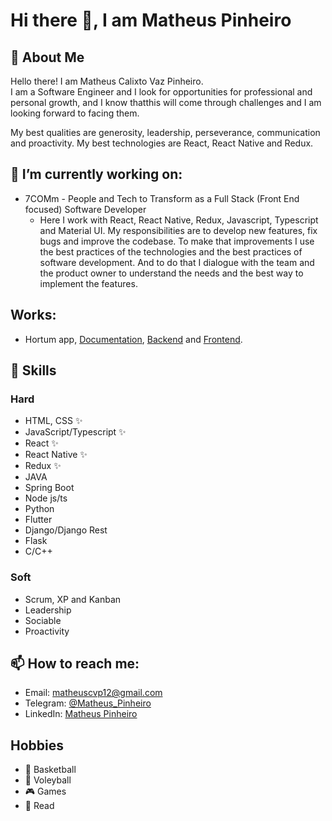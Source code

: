 # Hi there 👋, I am Matheus Pinheiro

## 📖 About Me
Hello there! I am Matheus Calixto Vaz Pinheiro.<br>
I am a Software Engineer and I look for opportunities for professional and
personal growth, and I know thatthis will come through challenges and I am
looking forward to facing them.

My best qualities are generosity, leadership, perseverance, communication and proactivity.
My best technologies are React, React Native and Redux.

## 🔭 I’m currently working on:
* 7COMm - People and Tech to Transform as a Full Stack (Front End focused) Software Developer
  * Here I work with React, React Native, Redux, Javascript, Typescript and Material UI. My responsibilities are to develop new features, fix bugs and improve the codebase. To make that improvements I use the best practices of the technologies and the best practices of software development. And to do that I dialogue with the team and the product owner to understand the needs and the best way to implement the features.

## Works:
* Hortum app, [Documentation](https://fga-eps-mds.github.io/2020.2-Hortum/), [Backend](https://github.com/fga-eps-mds/2020.2-Hortum) and [Frontend](https://github.com/fga-eps-mds/2020.2-Hortum-Mobile).


## 🧠 Skills
### Hard
  - HTML, CSS ✨
  - JavaScript/Typescript ✨
  - React ✨
  - React Native ✨
  - Redux ✨
  - JAVA
  - Spring Boot
  - Node js/ts
  - Python
  - Flutter
  - Django/Django Rest
  - Flask
  - C/C++

### Soft
  - Scrum, XP and Kanban
  - Leadership
  - Sociable
  - Proactivity

## 📫 How to reach me: 
  * Email: [matheuscvp12@gmail.com](mailto:matheuscvp12@gmail.com)
  * Telegram: [@Matheus_Pinheiro](https://t.me/Matheus_Pinheiro)
  * LinkedIn: [Matheus Pinheiro](https://www.linkedin.com/in/matheus-pinheiro-60604b97/)

## Hobbies
* 🏀 Basketball
* 🏐 Voleyball
* 🎮 Games
* 📖 Read

<!--
**matheuscvp/matheuscvp** is a ✨ _special_ ✨ repository because its `README.md` (this file) appears on your GitHub profile.

Here are some ideas to get you started:

- 🔭 I’m currently working on ...
- 🌱 I’m currently learning ...
- 👯 I’m looking to collaborate on ...
- 🤔 I’m looking for help with ...
- 💬 Ask me about ...
- 📫 How to reach me: ...
- 😄 Pronouns: ...
- ⚡ Fun fact: ...
-->
